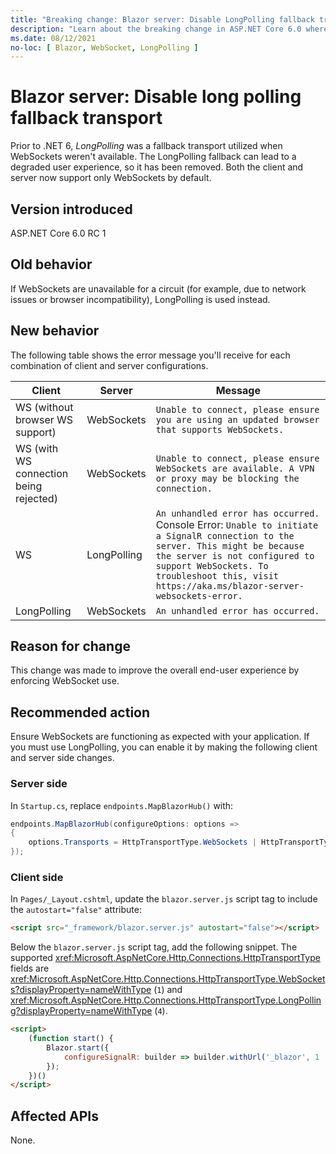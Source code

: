 ```yaml
---
title: "Breaking change: Blazor server: Disable LongPolling fallback transport"
description: "Learn about the breaking change in ASP.NET Core 6.0 where LongPolling is not used as a fallback transport when WebSockets aren't available."
ms.date: 08/12/2021
no-loc: [ Blazor, WebSocket, LongPolling ]
---
```

# Blazor server: Disable long polling fallback transport

Prior to .NET 6, *LongPolling* was a fallback transport utilized when WebSockets weren't available. The LongPolling fallback can lead to a degraded user experience, so it has been removed. Both the client and server now support only WebSockets by default.

## Version introduced

ASP.NET Core 6.0 RC 1

## Old behavior

If WebSockets are unavailable for a circuit (for example, due to network issues or browser incompatibility), LongPolling is used instead.

## New behavior

The following table shows the error message you'll receive for each combination of client and server configurations.

| Client | Server | Message |
|---|---|---|
| WS (without browser WS support) | WebSockets | `Unable to connect, please ensure you are using an updated browser that supports WebSockets.` |
| WS (with WS connection being rejected) | WebSockets | `Unable to connect, please ensure WebSockets are available. A VPN or proxy may be blocking the connection.` |
| WS | LongPolling | `An unhandled error has occurred.` Console Error: `Unable to initiate a SignalR connection to the server. This might be because the server is not configured to support WebSockets. To troubleshoot this, visit https://aka.ms/blazor-server-websockets-error.` |
| LongPolling | WebSockets | `An unhandled error has occurred.` |

## Reason for change

This change was made to improve the overall end-user experience by enforcing WebSocket use.

## Recommended action

Ensure WebSockets are functioning as expected with your application. If you must use LongPolling, you can enable it by making the following client and server side changes.

### Server side

In `Startup.cs`, replace `endpoints.MapBlazorHub()` with:

```c#
endpoints.MapBlazorHub(configureOptions: options => 
{ 
    options.Transports = HttpTransportType.WebSockets | HttpTransportType.LongPolling; 
});
```

### Client side

In `Pages/_Layout.cshtml`, update the `blazor.server.js` script tag to include the `autostart="false"` attribute:

```html
<script src="_framework/blazor.server.js" autostart="false"></script>
```

Below the `blazor.server.js` script tag, add the following snippet. The supported <xref:Microsoft.AspNetCore.Http.Connections.HttpTransportType> fields are <xref:Microsoft.AspNetCore.Http.Connections.HttpTransportType.WebSockets?displayProperty=nameWithType> (`1`) and <xref:Microsoft.AspNetCore.Http.Connections.HttpTransportType.LongPolling?displayProperty=nameWithType> (`4`).

```html
<script>
    (function start() {
        Blazor.start({
            configureSignalR: builder => builder.withUrl('_blazor', 1 | 4) // WebSockets and LongPolling
        });
    })()
</script>
```

## Affected APIs

None.
